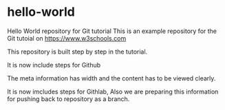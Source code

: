 # hello-world
Hello World repository for Git tutorial
This is an example repository for the Git tutoial on https://www.w3schools.com

This repository is built step by step in the tutorial.

It is now include steps for Github
<title>Hello World!</title>
  The meta information has width and the content has to be viewed clearly.


It is now imcludes steps for Githlab,
Also we are preparing this information for pushing back to repository as a branch. 
